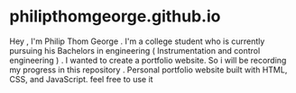 # philipthomgeorge.github.io
Hey , I'm Philip Thom George . I'm a college student who is currently pursuing his Bachelors in engineering ( Instrumentation and control engineering ) . I wanted to create a portfolio website. So i will be recording my progress in this repository . Personal portfolio website built with HTML, CSS, and JavaScript. feel free to use it 
